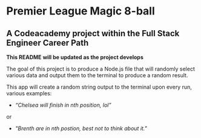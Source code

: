 # Premier League Magic 8-ball 

## A Codeacademy project within the Full Stack Engineer Career Path

**This README will be updated as the project develops**

The goal of this project is to produce a Node.js file that will randomly select various data and output them to the terminal to produce a random result. 

This app will create a random string output to the terminal upon every run, various examples: 

- *“Chelsea will finish in nth position, lol”*

or

- *"Brenth are in nth postion, best not to think about it."*


